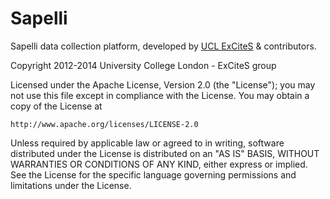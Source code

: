Sapelli
=======

Sapelli data collection platform, developed by [UCL ExCiteS](http://ucl.ac.uk/excites) & contributors.

Copyright 2012-2014 University College London - ExCiteS group

Licensed under the Apache License, Version 2.0 (the "License");
you may not use this file except in compliance with the License.
You may obtain a copy of the License at

    http://www.apache.org/licenses/LICENSE-2.0

Unless required by applicable law or agreed to in writing, software
distributed under the License is distributed on an "AS IS" BASIS,
WITHOUT WARRANTIES OR CONDITIONS OF ANY KIND, either express or implied.
See the License for the specific language governing permissions and
limitations under the License.

